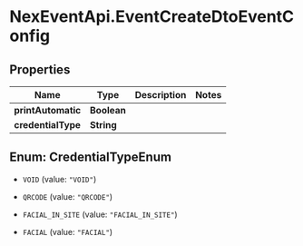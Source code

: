 # NexEventApi.EventCreateDtoEventConfig

## Properties

Name | Type | Description | Notes
------------ | ------------- | ------------- | -------------
**printAutomatic** | **Boolean** |  | 
**credentialType** | **String** |  | 



## Enum: CredentialTypeEnum


* `VOID` (value: `"VOID"`)

* `QRCODE` (value: `"QRCODE"`)

* `FACIAL_IN_SITE` (value: `"FACIAL_IN_SITE"`)

* `FACIAL` (value: `"FACIAL"`)




